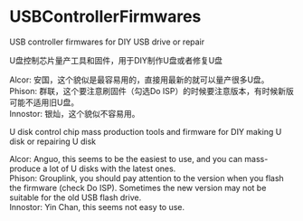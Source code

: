 # USBControllerFirmwares
USB controller firmwares for DIY USB drive or repair  

U盘控制芯片量产工具和固件，用于DIY制作U盘或者修复U盘  

Alcor: 安国，这个貌似是最容易用的，直接用最新的就可以量产很多U盘。  
Phison: 群联，这个要注意刷固件（勾选Do ISP）的时候要注意版本，有时候新版可能不适用旧U盘。  
Innostor: 银灿，这个貌似不容易用。  

U disk control chip mass production tools and firmware for DIY making U disk or repairing U disk  

Alcor: Anguo, this seems to be the easiest to use, and you can mass-produce a lot of U disks with the latest ones.  
Phison: Grouplink, you should pay attention to the version when you flash the firmware (check Do ISP). Sometimes the new version may not be suitable for the old USB flash drive.  
Innostor: Yin Chan, this seems not easy to use.  